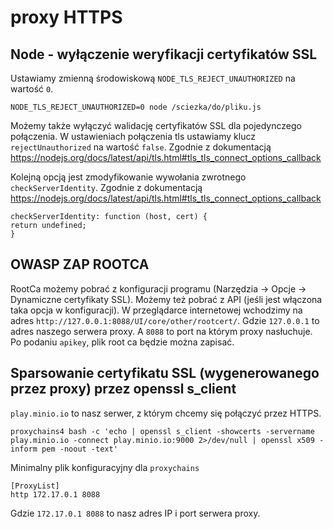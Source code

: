 # proxy HTTPS

## Node - wyłączenie weryfikacji certyfikatów SSL

Ustawiamy zmienną środowiskową `NODE_TLS_REJECT_UNAUTHORIZED` na wartość `0`.

```
NODE_TLS_REJECT_UNAUTHORIZED=0 node /sciezka/do/pliku.js
```

Możemy także wyłączyć walidację certyfikatów SSL dla pojedynczego połączenia.
W ustawieniach połączenia tls ustawiamy klucz `rejectUnauthorized` na wartość `false`.
Zgodnie z dokumentacją https://nodejs.org/docs/latest/api/tls.html#tls_tls_connect_options_callback

Kolejną opcją jest zmodyfikowanie wywołania zwrotnego `checkServerIdentity`.
Zgodnie z dokumentacją https://nodejs.org/docs/latest/api/tls.html#tls_tls_connect_options_callback
```
checkServerIdentity: function (host, cert) {
return undefined;
}
```


## OWASP ZAP ROOTCA

RootCa możemy pobrać z konfiguracji programu (Narzędzia -> Opcje -> Dynamiczne certyfikaty SSL).
Możemy też pobrać z API (jeśli jest włączona taka opcja w konfiguracji).
W przeglądarce internetowej wchodzimy na adres `http://127.0.0.1:8088/UI/core/other/rootcert/`.
Gdzie `127.0.0.1` to adres naszego serwera proxy. A `8088` to port na którym proxy nasłuchuje.
Po podaniu `apikey`, plik root ca będzie można zapisać.


## Sparsowanie certyfikatu SSL (wygenerowanego przez proxy) przez openssl s_client

`play.minio.io` to nasz serwer, z którym chcemy się połączyć przez HTTPS.

```
proxychains4 bash -c 'echo | openssl s_client -showcerts -servername play.minio.io -connect play.minio.io:9000 2>/dev/null | openssl x509 -inform pem -noout -text'
```

Minimalny plik konfiguracyjny dla `proxychains`
```
[ProxyList]
http 172.17.0.1 8088

```

Gdzie `172.17.0.1 8088` to nasz adres IP i port serwera proxy.
